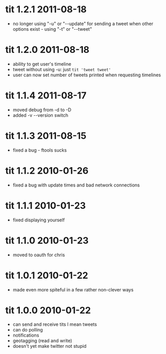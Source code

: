 # tit 1.2.1 2011-08-18

 * no longer using "-u" or "--update" for sending a tweet when other options exist - using "-t" or "--tweet"

# tit 1.2.0 2011-08-18

 * ability to get user's timeline
 * tweet without using -u: just `tit 'tweet tweet'`
 * user can now set number of tweets printed when requesting timelines

# tit 1.1.4 2011-08-17

 * moved debug from -d to -D
 * added -v --version switch

# tit 1.1.3 2011-08-15

 * fixed a bug - ftools sucks

# tit 1.1.2 2010-01-26

 * fixed a bug with update times and bad network connections

# tit 1.1.1 2010-01-23

 * fixed displaying yourself

# tit 1.1.0 2010-01-23

 * moved to oauth for chris

# tit 1.0.1 2010-01-22

 * made even more spiteful in a few rather non-clever ways

# tit 1.0.0 2010-01-22

 * can send and receive tits I mean tweets
 * can do polling
 * notifications
 * geotagging (read and write)
 * doesn't yet make twitter not stupid
